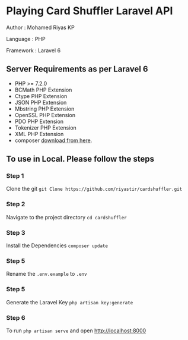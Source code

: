 # Playing Card Shuffler Laravel API

 Author 	: Mohamed Riyas KP
 
 Language	: PHP
 
 Framework 	: Laravel 6

## Server Requirements as per Laravel 6

- PHP >= 7.2.0
- BCMath PHP Extension
- Ctype PHP Extension
- JSON PHP Extension
- Mbstring PHP Extension
- OpenSSL PHP Extension
- PDO PHP Extension
- Tokenizer PHP Extension
- XML PHP Extension
- composer [download from here](https://getcomposer.org/).

## To use in Local. Please follow the steps

### Step 1

Clone the git `git Clone https://github.com/riyastir/cardshuffler.git`

### Step 2
Navigate to the project directory `cd cardshuffler`

### Step 3
Install the Dependencies  `composer update`

### Step 5
Rename the `.env.example` to `.env`

### Step 5
Generate the Laravel Key `php artisan key:generate`

### Step 6
To run `php artisan serve` and open [http://localhost:8000](http://localhost:8000)